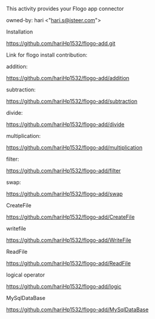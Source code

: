This activity provides your Flogo app connector

owned-by: hari <"hari.s@isteer.com">

Installation

https://github.com/hariHp1532/flogo-add.git

Link for flogo install contribution:

addition:			

https://github.com/hariHp1532/flogo-add/addition

subtraction:   

https://github.com/hariHp1532/flogo-add/subtraction

divide:      

https://github.com/hariHp1532/flogo-add/divide

multiplication: 

https://github.com/hariHp1532/flogo-add/multiplication

filter:

https://github.com/hariHp1532/flogo-add/filter

swap:

https://github.com/hariHp1532/flogo-add/swap


CreateFile

https://github.com/hariHp1532/flogo-add/CreateFile


writefile

https://github.com/hariHp1532/flogo-add/WriteFile


ReadFile

https://github.com/hariHp1532/flogo-add/ReadFile


logical operator

https://github.com/hariHp1532/flogo-add/logic


MySqlDataBase

https://github.com/hariHp1532/flogo-add/MySqlDataBase
